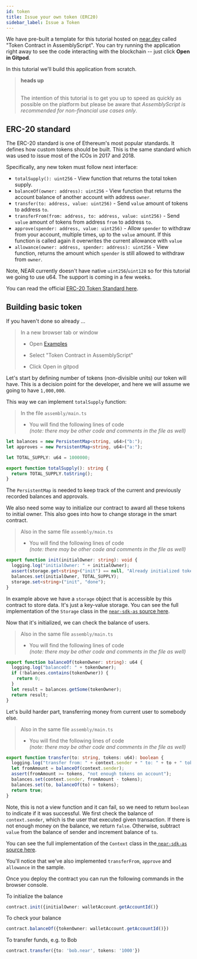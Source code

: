 ```yaml
---
id: token
title: Issue your own token (ERC20)
sidebar_label: Issue a Token
---
```


We have pre-built a template for this tutorial hosted on [near.dev](https://examples.near.org/token-contract-as) called "Token Contract in AssemblyScript". You can try running the application right away to see the code interacting with the blockchain -- just click **Open in Gitpod**.

In this tutorial we'll build this application from scratch.

<blockquote class="warning">
<strong>heads up</strong><br><br>

The intention of this tutorial is to get you up to speed as quickly as possible on the platform but please be aware that *AssemblyScript is recommended for non-financial use cases only*.

</blockquote>

## ERC-20 standard

The ERC-20 standard is one of Ethereum's most popular standards. It defines how custom tokens should be built. This is the same standard which was used to issue most of the ICOs in 2017 and 2018.

Specifically, any new token must follow next interface:

* `totalSupply(): uint256` - View function that returns the total token supply.
* `balanceOf(owner: address): uint256` - View function that returns the account balance of another account with address `owner`.
* `transfer(to: address, value: uint256)` - Send `value` amount of tokens to address `to`.
* `transferFrom(from: address, to: address, value: uint256)` - Send `value` amount of tokens from address `from` to address `to`.
* `approve(spender: address, value: uint256)` - Allow `spender` to withdraw from your account, multiple times, up to the `value` amount. If this function is called again it overwrites the current allowance with `value`
* `allowance(owner: address, spender: address): uint256` - View function, returns the amount which `spender` is still allowed to withdraw from `owner`.

Note, NEAR currently doesn't have native `uint256`/`uint128` so for this tutorial we going to use u64. The support is coming in a few weeks.

You can read the official [ERC-20 Token Standard here](https://eips.ethereum.org/EIPS/eip-20).

## Building basic token

If you haven't done so already ...

> In a new browser tab or window
> - Open [Examples](https://near.dev)
>
> - Select "Token Contract in AssemblyScript"
> - Click Open in gitpod

Let's start by defining number of tokens (non-divisible units) our token will have. This is a decision point for the developer, and here we will assume we going to have `1,000,000`.

This way we can implement `totalSupply` function:

> In the file `assembly/main.ts`
> - You will find the following lines of code  \
> *(note: there may be other code and comments in the file as well)*

```ts
let balances = new PersistentMap<string, u64>("b:");
let approves = new PersistentMap<string, u64>("a:");

let TOTAL_SUPPLY: u64 = 1000000;

export function totalSupply(): string {
  return TOTAL_SUPPLY.toString();
}
```
The `PersistentMap` is needed to keep track of the current and previously recorded balances and approvals.

We also need some way to initialize our contract to award all these tokens to initial owner. This also goes into how to change storage in the smart contract.

> Also in the same file `assembly/main.ts`
> - You will find the following lines of code  \
> *(note: there may be other code and comments in the file as well)*

```ts
export function init(initialOwner: string): void {
  logging.log("initialOwner: " + initialOwner);
  assert(storage.get<string>("init") == null, "Already initialized token supply");
  balances.set(initialOwner, TOTAL_SUPPLY);
  storage.set<string>("init", "done");
}
```

In example above we have a `storage` object that is accessible by this contract to store data. It's just a key-value storage.  You can see the full implementation of the `Storage` class in the [`near-sdk-as` source here](https://github.com/near/near-sdk-as/blob/master/sdk-core/assembly/storage.ts).

Now that it's initialized, we can check the balance of users.

> Also in the same file `assembly/main.ts`
> - You will find the following lines of code  \
> *(note: there may be other code and comments in the file as well)*

```ts
export function balanceOf(tokenOwner: string): u64 {
  logging.log("balanceOf: " + tokenOwner);
  if (!balances.contains(tokenOwner)) {
    return 0;
  }
  let result = balances.getSome(tokenOwner);
  return result;
}
```

Let's build harder part, transferring money from current user to somebody else.

> Also in the same file `assembly/main.ts`
> - You will find the following lines of code  \
> *(note: there may be other code and comments in the file as well)*

```ts
export function transfer(to: string, tokens: u64): boolean {
  logging.log("transfer from: " + context.sender + " to: " + to + " tokens: " + tokens.toString());
  let fromAmount = balanceOf(context.sender);
  assert(fromAmount >= tokens, "not enough tokens on account");
  balances.set(context.sender, fromAmount - tokens);
  balances.set(to, balanceOf(to) + tokens);
  return true;
}
```

Note, this is not a view function and it can fail, so we need to return `boolean` to indicate if it was successful. We first check the balance of `context.sender`, which is the user that executed given transaction. If there is not enough money on the balance, we return `false`. Otherwise, subtract `value` from the balance of sender and increment balance of `to`.

You can see the full implementation of the `Context` class in the[ `near-sdk-as` source here](https://github.com/near/near-sdk-as/blob/master/sdk-core/assembly/contract.ts).

You'll notice that we've also implemented `transferFrom`, `approve` and `allowance` in the sample.

Once you deploy the contract you can run the following commands in the browser console.

To initialize the balance
```ts
contract.init({initialOwner: walletAccount.getAccountId()}
```

To check your balance
```ts
contract.balanceOf({tokenOwner: walletAccount.getAccountId()})
```

To transfer funds, e.g. to Bob
```ts
contract.transfer({to: 'bob.near', tokens: '1000'})
```
